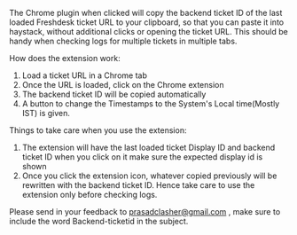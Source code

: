 The Chrome plugin when clicked will copy the backend ticket ID of the last loaded Freshdesk ticket URL to your clipboard, so that you can paste it into haystack, without additional clicks or opening the ticket URL. This should be handy when checking logs for multiple tickets in multiple tabs.

How does the extension work:
1. Load a ticket URL in a Chrome tab
2. Once the URL is loaded, click on the Chrome extension
3. The backend ticket ID will be copied automatically
4. A button to change the Timestamps to the System's Local time(Mostly IST) is given.


Things to take care when you use the extension:

1. The extension will have the last loaded ticket Display ID and backend ticket ID when you click on it make sure the expected display id is shown
2. Once you click the extension icon, whatever copied previously will be rewritten with the backend ticket ID. Hence take care to use the extension only before checking logs.

Please send in your feedback to prasadclasher@gmail.com , make sure to include the word Backend-ticketid in the subject.
